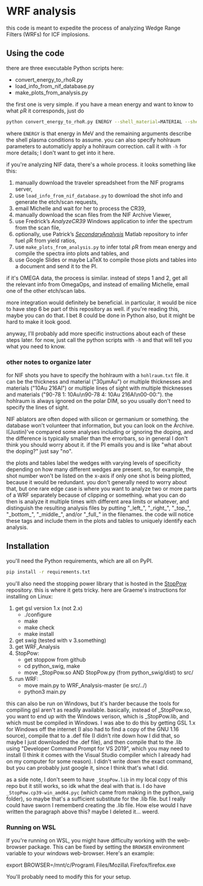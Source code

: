 # WRF analysis

this code is meant to expedite the process of analyzing Wedge Range Filters (WRFs) for ICF implosions.

## Using the code

there are three executable Python scripts here:
- convert_energy_to_rhoR.py
- load_info_from_nif_database.py
- make_plots_from_analysis.py

the first one is very simple.
if you have a mean energy and want to know to what ρR it corresponds, just do
~~~bash
python convert_energy_to_rhoR.py ENERGY --shell_material=MATERIAL --shell_density=DENSITY --shell_temperature=TEMPERATURE [--secondary]
~~~
where `ENERGY` is that energy in MeV and
the remaining arguments describe the shell plasma conditions to assume.
you can also specify hohlraum parameters to automaticly apply a hohlraum correction.
call it with `-h` for more details; I don't want to get into it here.

if you're analyzing NIF data, there's a whole process.
it looks something like this:
1. manually download the traveler spreadsheet from the NIF programs server,
2. use `load_info_from_nif_database.py` to download the shot info and generate the etch/scan requests,
3. email Michelle and wait for her to process the CR39,
4. manually download the scan files from the NIF Archive Viewer,
5. use Fredrick’s *AnalyzeCR39* Windows application to infer the spectrum from the scan file,
6. optionally, use Patrick’s *[SecondaryAnalysis](https://github.com/PSFC-HEDP/SecondaryAnalysis)* Matlab repository to infer fuel ρR from yield ratios,
7. use `make_plots_from_analysis.py` to infer total ρR from mean energy and compile the spectra into plots and tables, and
8. use Google Slides or maybe LaTeX to compile those plots and tables into a document and send it to the PI.

if it's OMEGA data, the process is similar.
instead of steps 1 and 2, get all the relevant info from OmegaOps,
and instead of emailing Michelle, email one of the other etch/scan labs.

more integration would definitely be beneficial.
in particular, it would be nice to have step 6 be part of this repository as well.
if you're reading this, maybe you can do that.
I bet 8 could be done in Python also, but it might be hard to make it look good.

anyway, I'll probably add more specific instructions about each of these steps later.
for now, just call the python scripts with `-h` and that will tell you what you need to know.

### other notes to organize later

for NIF shots you have to specify the hohlraum with a `hohlraum.txt` file.
it can be the thickness and material ("30μmAu") or multiple thicknesses and materials ("10Au 216Al")
or multiple lines of sight with multiple thicknesses and materials ("90-78 1: 10Au\\n90-78 4: 10Au 216Al\\n00-00:").
the hohlraum is always ignored on the polar DIM, so you usually don't need to specify the lines of sight.

NIF ablators are often doped with silicon or germanium or something.
the database won't volunteer that information, but you can look on the Archive.
I(Justin)'ve compared some analyses including or ignoring the doping,
and the difference is typically smaller than the errorbars,
so in general I don't think you should worry about it.
if the PI emails you and is like "what about the doping?" just say "no".

the plots and tables label the wedges with varying levels of specificity depending on how many different wedges are present.
so, for example, the shot number won't be listed on the x-axis if only one shot is being plotted,
because it would be redundant.
you don't generally need to worry about that,
but one rare edge case is where you want to analyze two or more parts of a WRF separately because of clipping or something.
what you can do then is analyze it multiple times with different area limits or whatever,
and distinguish the resulting analysis files by putting
"\_left\_", "\_right\_", "\_top\_", "\_bottom\_", "\_middle\_", and/or "\_full\_"
in the filenames.
the code will notice these tags and include them in the plots and tables to uniquely identify each analysis.

## Installation

you'll need the Python requirements, which are all on PyPI.
~~~bash
pip install -r requirements.txt
~~~

you'll also need the stopping power library that is hosted in the [StopPow](https://github.com/PSFC-HEDP/StopPow) repository.
this is where it gets tricky.
here are Graeme's instructions for installing on Linux:

1. get gsl version 1.x (not 2.x)
    - ./configure
    - make
    - make check
    - make install
2. get swig (tested with v 3.something)
3. get WRF_Analysis
4. StopPow:
    - get stoppow from github
    - cd python_swig, make
    - move \_StopPow.so AND StopPow.py (from python_swig/dist) to src/
5. run WRF:
    - move main.py to WRF_Analysis-master (ie src/../)
    - python3 main.py

this can also be run on Windows, but it's harder because the tools for compiling gsl aren't as readily available.
basically, instead of \_StopPow.so, you want to end up with the Windows verison,
which is \_StopPow.lib, and which must be compiled in Windows.
I was abe to do this by getting GSL 1.x for Windows off the internet (I also had to find a copy of the GNU 1.16 source),
compile that to a .def file (I didn't rite down how I did that, so maybe I just downloaded the .def file),
and then compile that to the .lib using "Developer Command Prompt for VS 2019",
which you may need to install (I think it comes with the Visual Studio compiler which I already had on my computer for some reason).
I didn't write down the exact command, but you can probably just google it, since I think that's what I did.

as a side note, I don't seem to have `_StopPow.lib` in my local copy of this repo but it still works,
so idk what the deal with that is.
I do have `_StopPow.cp39-win_amd64.pyc` (which came from making in the python_swig folder),
so maybe that's a sufficient substitute for the .lib file.
but I really could have sworn I rememberd creating the .lib file.
How else would I have written the paragraph above this?
maybe I deleted it...
weerd.

### Running on WSL

If you're running on WSL, you might have difficulty working with the web-browser package.
This can be fixed by setting the `BROWSER` environment variable to your windows web-browser.
Here's an example:

   export BROWSER=/mnt/c/Program\ Files/Mozilla\ Firefox/firefox.exe

You'll probably need to modify this for your setup.
